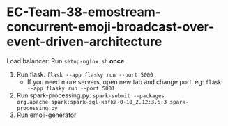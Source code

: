 # EC-Team-38-emostream-concurrent-emoji-broadcast-over-event-driven-architecture

Load balancer:
Run `setup-nginx.sh` **once**

1. Run flask: `flask --app flasky run --port 5000`
   - If you need more servers, open new tab and change port. eg: `flask --app flasky run --port 5001`
2. Run spark-processing.py: `spark-submit --packages org.apache.spark:spark-sql-kafka-0-10_2.12:3.5.3 spark-processing.py`
3. Run emoji-generator
